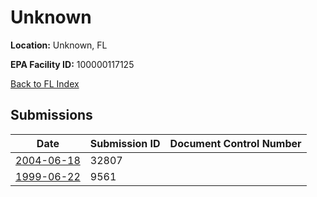 # Unknown

**Location:** Unknown, FL

**EPA Facility ID:** 100000117125

[Back to FL Index](../../index.md)

## Submissions

| Date | Submission ID | Document Control Number |
|------|--------------|-------------------------|
| [2004-06-18](submissions/32807.md) | 32807 |  |
| [1999-06-22](submissions/9561.md) | 9561 |  |
